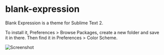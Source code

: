 blank-expression
================

Blank Expression is a theme for Sublime Text 2.

To install it, Preferences > Browse Packages, create a new folder and save it in there. Then find it in Preferences > Color Scheme.

![Screenshot](http://pidg.github.io/demo.png)
